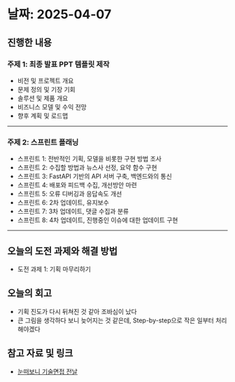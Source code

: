 # 날짜: 2025-04-07

## 진행한 내용
### 주제 1: 최종 발표 PPT 템플릿 제작
- 비전 및 프로젝트 개요
- 문제 정의 및 기장 기회
- 솔루션 및 제품 개요
- 비즈니스 모델 및 수익 전망
- 향후 계획 및 로드맵

---

### 주제 2: 스프린트 플래닝
- 스프린트 1: 전반적인 기획, 모델을 비롯한 구현 방법 조사
- 스프린트 2: 수집할 방법과 뉴스사 선정, 요약 함수 구현
- 스프린트 3: FastAPI 기반의 API 서버 구축, 백엔드와의 통신
- 스프린트 4: 배포와 피드백 수집, 개선방안 마련
- 스프린트 5: 오류 디버깅과 응답속도 개선
- 스프린트 6: 2차 업데이트, 유지보수
- 스프린트 7: 3차 업데이트, 댓글 수집과 분류
- 스프린트 8: 4차 업데이트, 진행중인 이슈에 대한 업데이트 구현

---

## 오늘의 도전 과제와 해결 방법
- 도전 과제 1: 기획 마무리하기

## 오늘의 회고
- 기획 진도가 다시 뒤쳐진 것 같아 조바심이 났다
- 큰 그림을 생각하다 보니 늦어지는 것 같은데, Step-by-step으로 작은 일부터 처리해야겠다
  
## 참고 자료 및 링크
- [눈떠보니 기술면접 전날](https://ridibooks.com/books/2773000080)
